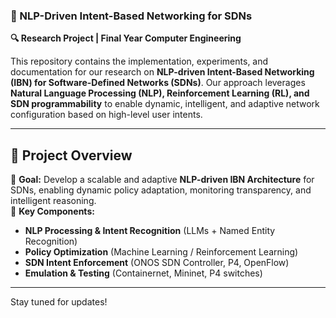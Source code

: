 ### **📡 NLP-Driven Intent-Based Networking for SDNs**  

**🔍 Research Project | Final Year Computer Engineering**  

This repository contains the implementation, experiments, and documentation for our research on **NLP-driven Intent-Based Networking (IBN) for Software-Defined Networks (SDNs)**. Our approach leverages **Natural Language Processing (NLP), Reinforcement Learning (RL), and SDN programmability** to enable dynamic, intelligent, and adaptive network configuration based on high-level user intents.  

---

## **📌 Project Overview**  
🔹 **Goal:** Develop a scalable and adaptive **NLP-driven IBN Architecture** for SDNs, enabling dynamic policy adaptation, monitoring transparency, and intelligent reasoning.  
🔹 **Key Components:**  
- **NLP Processing & Intent Recognition** (LLMs + Named Entity Recognition)  
- **Policy Optimization** (Machine Learning / Reinforcement Learning)  
- **SDN Intent Enforcement** (ONOS SDN Controller, P4, OpenFlow)  
- **Emulation & Testing** (Containernet, Mininet, P4 switches)  

---

 Stay tuned for updates!

